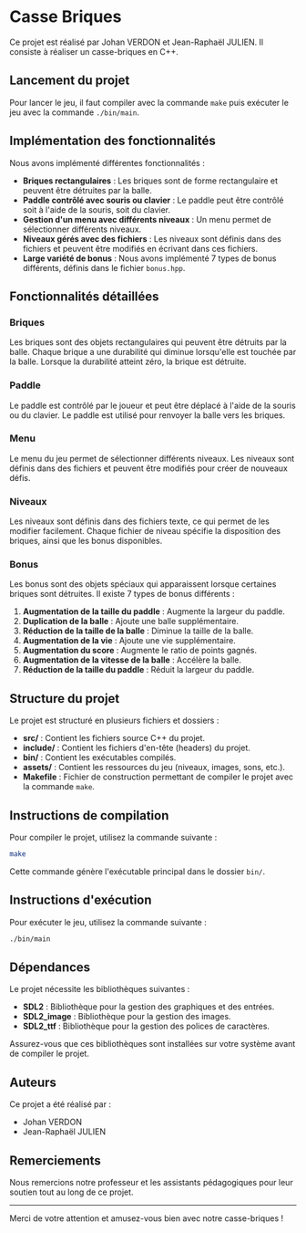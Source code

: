 # Casse Briques

Ce projet est réalisé par Johan VERDON et Jean-Raphaël JULIEN. Il consiste à réaliser un casse-briques en C++.

## Lancement du projet

Pour lancer le jeu, il faut compiler avec la commande `make` puis exécuter le jeu avec la commande `./bin/main`.

## Implémentation des fonctionnalités

Nous avons implémenté différentes fonctionnalités :

- **Briques rectangulaires** : Les briques sont de forme rectangulaire et peuvent être détruites par la balle.
- **Paddle contrôlé avec souris ou clavier** : Le paddle peut être contrôlé soit à l'aide de la souris, soit du clavier.
- **Gestion d'un menu avec différents niveaux** : Un menu permet de sélectionner différents niveaux.
- **Niveaux gérés avec des fichiers** : Les niveaux sont définis dans des fichiers et peuvent être modifiés en écrivant dans ces fichiers.
- **Large variété de bonus** : Nous avons implémenté 7 types de bonus différents, définis dans le fichier `bonus.hpp`.

## Fonctionnalités détaillées

### Briques

Les briques sont des objets rectangulaires qui peuvent être détruits par la balle. Chaque brique a une durabilité qui diminue lorsqu'elle est touchée par la balle. Lorsque la durabilité atteint zéro, la brique est détruite.

### Paddle

Le paddle est contrôlé par le joueur et peut être déplacé à l'aide de la souris ou du clavier. Le paddle est utilisé pour renvoyer la balle vers les briques.

### Menu

Le menu du jeu permet de sélectionner différents niveaux. Les niveaux sont définis dans des fichiers et peuvent être modifiés pour créer de nouveaux défis.

### Niveaux

Les niveaux sont définis dans des fichiers texte, ce qui permet de les modifier facilement. Chaque fichier de niveau spécifie la disposition des briques, ainsi que les bonus disponibles.

### Bonus

Les bonus sont des objets spéciaux qui apparaissent lorsque certaines briques sont détruites. Il existe 7 types de bonus différents :

1. **Augmentation de la taille du paddle** : Augmente la largeur du paddle.
2. **Duplication de la balle** : Ajoute une balle supplémentaire.
3. **Réduction de la taille de la balle** : Diminue la taille de la balle.
4. **Augmentation de la vie** : Ajoute une vie supplémentaire.
5. **Augmentation du score** : Augmente le ratio de points gagnés.
6. **Augmentation de la vitesse de la balle** : Accélère la balle.
7. **Réduction de la taille du paddle** : Réduit la largeur du paddle.

## Structure du projet

Le projet est structuré en plusieurs fichiers et dossiers :

- **src/** : Contient les fichiers source C++ du projet.
- **include/** : Contient les fichiers d'en-tête (headers) du projet.
- **bin/** : Contient les exécutables compilés.
- **assets/** : Contient les ressources du jeu (niveaux, images, sons, etc.).
- **Makefile** : Fichier de construction permettant de compiler le projet avec la commande `make`.

## Instructions de compilation

Pour compiler le projet, utilisez la commande suivante :

```bash
make
```

Cette commande génère l'exécutable principal dans le dossier `bin/`.

## Instructions d'exécution

Pour exécuter le jeu, utilisez la commande suivante :

```bash
./bin/main
```

## Dépendances

Le projet nécessite les bibliothèques suivantes :

- **SDL2** : Bibliothèque pour la gestion des graphiques et des entrées.
- **SDL2_image** : Bibliothèque pour la gestion des images.
- **SDL2_ttf** : Bibliothèque pour la gestion des polices de caractères.

Assurez-vous que ces bibliothèques sont installées sur votre système avant de compiler le projet.

## Auteurs

Ce projet a été réalisé par :

- Johan VERDON
- Jean-Raphaël JULIEN

## Remerciements

Nous remercions notre professeur et les assistants pédagogiques pour leur soutien tout au long de ce projet.

---

Merci de votre attention et amusez-vous bien avec notre casse-briques !